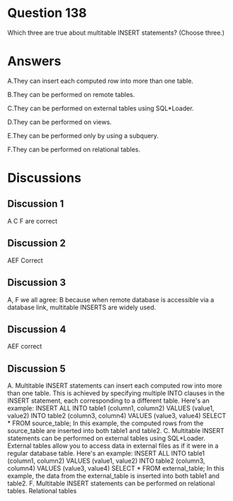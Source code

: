 # Question 138
Which three are true about multitable INSERT statements? (Choose three.)

# Answers
A.They can insert each computed row into more than one table.

B.They can be performed on remote tables.

C.They can be performed on external tables using SQL*Loader.

D.They can be performed on views.

E.They can be performed only by using a subquery.

F.They can be performed on relational tables.

# Discussions
## Discussion 1
A C F are correct

## Discussion 2
AEF Correct

## Discussion 3
A, F we all agree:
B because when remote database is accessible via a database link, multitable INSERTS are widely used.

## Discussion 4
AEF correct

## Discussion 5
A. Multitable INSERT statements can insert each computed row into more than one table. This is achieved by specifying multiple INTO clauses in the INSERT statement, each corresponding to a different table. Here's an example:
INSERT ALL INTO table1 (column1, column2) VALUES (value1, value2) INTO table2 (column3, column4) VALUES (value3, value4) SELECT * FROM source_table;
In this example, the computed rows from the source_table are inserted into both table1 and table2.
C. Multitable INSERT statements can be performed on external tables using SQL*Loader. External tables allow you to access data in external files as if it were in a regular database table. Here's an example:
INSERT ALL INTO table1 (column1, column2) VALUES (value1, value2) INTO table2 (column3, column4) VALUES (value3, value4) SELECT * FROM external_table;
In this example, the data from the external_table is inserted into both table1 and table2.
F. Multitable INSERT statements can be performed on relational tables. Relational tables

